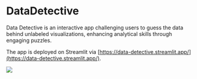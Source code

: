# DataDetective

Data Detective is an interactive app challenging users to guess the data behind unlabeled visualizations, enhancing analytical skills through engaging puzzles.

The app is deployed on Streamlit via [https://data-detective.streamlit.app/](https://data-detective.streamlit.app/).

![](/home/a1a1a5e5ey/snap/marktext/9/.config/marktext/images/2025-03-07-18-26-29-Screenshot.png)

